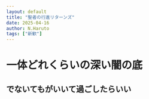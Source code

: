 ```yaml
---
layout: default
title: "聖者の行進リターンズ"
date: 2025-04-16
author: N.Haruto
tags: ["新歓"]
---
```


# 一体どれくらいの深い闇の底
## でないてもがいいて過ごしたらいい